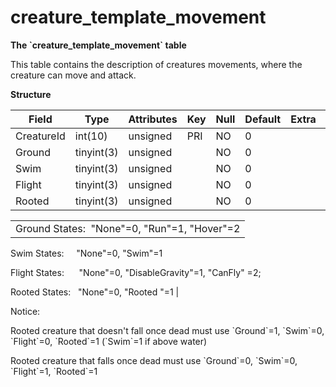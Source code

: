 # creature\_template\_movement

**The \`creature\_template\_movement\` table**

This table contains the description of creatures movements, where the creature can move and attack.

**Structure**

<table>
<thead>
<tr class="header">
<th><strong>Field</strong></th>
<th><strong>Type</strong></th>
<th><strong>Attributes</strong></th>
<th><strong>Key</strong></th>
<th><strong>Null</strong></th>
<th><strong>Default</strong></th>
<th><strong>Extra</strong></th>
<th><strong>Comment</strong></th>
</tr>
</thead>
<tbody>
<tr class="odd">
<td>CreatureId</td>
<td>int(10)</td>
<td>unsigned</td>
<td>PRI</td>
<td>NO</td>
<td>0</td>
<td><br />
</td>
<td><br />
</td>
</tr>
<tr class="even">
<td>Ground</td>
<td>tinyint(3)</td>
<td>unsigned</td>
<td><br />
</td>
<td>NO</td>
<td>0</td>
<td><br />
</td>
<td><br />
</td>
</tr>
<tr class="odd">
<td>Swim</td>
<td>tinyint(3)</td>
<td>unsigned</td>
<td><br />
</td>
<td>NO</td>
<td>0</td>
<td><br />
</td>
<td><br />
</td>
</tr>
<tr class="even">
<td>Flight</td>
<td>tinyint(3)</td>
<td>unsigned</td>
<td><br />
</td>
<td>NO</td>
<td>0</td>
<td><br />
</td>
<td><br />
</td>
</tr>
<tr class="odd">
<td>Rooted</td>
<td>tinyint(3)</td>
<td>unsigned</td>
<td><br />
</td>
<td>NO</td>
<td>0</td>
<td><br />
</td>
<td><br />
</td>
</tr>
</tbody>
</table>

|                                                                |
|----------------------------------------------------------------|
| Ground States:  "None"=0, "Run"=1, "Hover"=2                   
                                                                 
 Swim States:     "None"=0, "Swim"=1                             
                                                                 
 Flight States:      "None"=0, "DisableGravity"=1, "CanFly" =2;  
                                                                 
 Rooted States:   "None"=0, "Rooted "=1                          |

Notice:

Rooted creature that doesn't fall once dead must use \`Ground\`=1, \`Swim\`=0, \`Flight\`=0, \`Rooted\`=1 (\`Swim\`=1 if above water)

Rooted creature that falls once dead must use \`Ground\`=0, \`Swim\`=0, \`Flight\`=1, \`Rooted\`=1
